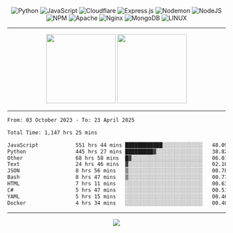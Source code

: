 <div align="center">
  
![Python](https://img.shields.io/badge/python-3670A0?style=for-the-badge&logo=python&logoColor=ffdd54) ![JavaScript](https://img.shields.io/badge/javascript-%23323330.svg?style=for-the-badge&logo=javascript&logoColor=%23F7DF1E) ![Cloudflare](https://img.shields.io/badge/Cloudflare-F38020?style=for-the-badge&logo=Cloudflare&logoColor=white) ![Express.js](https://img.shields.io/badge/express.js-%23404d59.svg?style=for-the-badge&logo=express&logoColor=%2361DAFB) ![Nodemon](https://img.shields.io/badge/NODEMON-%23323330.svg?style=for-the-badge&logo=nodemon&logoColor=%BBDEAD) ![NodeJS](https://img.shields.io/badge/node.js-6DA55F?style=for-the-badge&logo=node.js&logoColor=white) ![NPM](https://img.shields.io/badge/NPM-%23CB3837.svg?style=for-the-badge&logo=npm&logoColor=white) ![Apache](https://img.shields.io/badge/apache-%23D42029.svg?style=for-the-badge&logo=apache&logoColor=white) ![Nginx](https://img.shields.io/badge/nginx-%23009639.svg?style=for-the-badge&logo=nginx&logoColor=white) ![MongoDB](https://img.shields.io/badge/MongoDB-%234ea94b.svg?style=for-the-badge&logo=mongodb&logoColor=white) ![LINUX](https://img.shields.io/badge/Linux-FCC624?style=for-the-badge&logo=linux&logoColor=black)

---


<img src="https://github-readme-streak-stats.herokuapp.com/?user=anotherrandomonline&theme=react" height="160"/>
  
<img src="https://github-readme-stats.vercel.app/api?username=anotherrandomonline&show_icons=true&include_all_commits=true&theme=react" height="160"/>
</div>

---

<!--START_SECTION:waka-->

```txt
From: 03 October 2023 - To: 23 April 2025

Total Time: 1,147 hrs 25 mins

JavaScript            551 hrs 44 mins ████████████░░░░░░░░░░░░░   48.09 %
Python                445 hrs 27 mins █████████▓░░░░░░░░░░░░░░░   38.82 %
Other                 68 hrs 58 mins  █▓░░░░░░░░░░░░░░░░░░░░░░░   06.01 %
Text                  24 hrs 46 mins  ▓░░░░░░░░░░░░░░░░░░░░░░░░   02.16 %
JSON                  8 hrs 56 mins   ▒░░░░░░░░░░░░░░░░░░░░░░░░   00.78 %
Bash                  8 hrs 47 mins   ▒░░░░░░░░░░░░░░░░░░░░░░░░   00.77 %
HTML                  7 hrs 11 mins   ░░░░░░░░░░░░░░░░░░░░░░░░░   00.63 %
C#                    5 hrs 47 mins   ░░░░░░░░░░░░░░░░░░░░░░░░░   00.51 %
YAML                  5 hrs 15 mins   ░░░░░░░░░░░░░░░░░░░░░░░░░   00.46 %
Docker                4 hrs 34 mins   ░░░░░░░░░░░░░░░░░░░░░░░░░   00.40 %
```

<!--END_SECTION:waka-->

---

<div align="center">
  
![](https://github-profile-trophy.vercel.app/?username=anotherrandomonline&theme=darkhub&no-frame=true&no-bg=true&margin-w=4)

</div>
